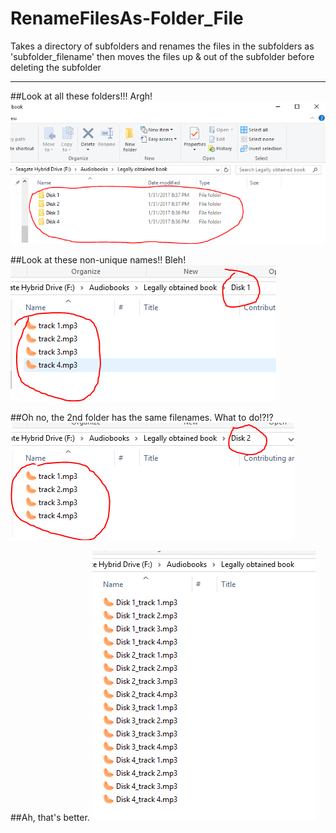 # RenameFilesAs-Folder_File
Takes a directory of subfolders and renames the files in the subfolders as 'subfolder_filename' then moves the files up &amp; out of the subfolder before deleting the subfolder

----

##Look at all these folders!!! Argh!
![DiskFolders](example_images/DiskFolders.PNG)

##Look at these non-unique names!! Bleh!
![DiskFolders](example_images/disk1.PNG)

##Oh no, the 2nd folder has the same filenames. What to do!?!?
![DiskFolders](example_images/disk2.PNG)

##Ah, that's better.
![DiskFolders](example_images/yay.PNG)
